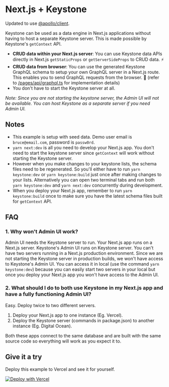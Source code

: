 # Next.js + Keystone

Updated to use [@apollo/client](https://github.com/apollographql/apollo-client).

Keystone can be used as a data engine in Next.js applications without having to host a separate Keystone server. This is made possible by Keystone's `getContext` API.

- **CRUD data within your Next.js server**: You can use Keystone data APIs directly in Next.js `getStaticProps` or `getServerSideProps` to CRUD data. ⚡️
- **CRUD data from browser**: You can use the generated Keystone GraphQL schema to setup your own GraphQL server in a Next.js route. This enables you to send GraphQL requests from the browser. 🤯 (refer to [/pages/api/graphql.ts](/pages/api/graphql.ts) for implementation details)
- You don't have to start the Keystone server at all.

_Note: Since you are not starting the keystone server, the Admin UI will not be available. You can host Keystone as a separate server if you need Admin UI._

## Notes

- This example is setup with seed data. Demo user email is `bruce@email.com`, password is `passw0rd`.
- `yarn next:dev` is all you need to develop your Next.js app. You don't need to start the keystone server since `getContext` will work without starting the Keystone server.
- However when you make changes to your keystone lists, the schema files need to be regenerated. So you'll either have to run `yarn keystone:dev` or `yarn keystone:build` just once after making changes to your lists. Alternatively you can open two terminal tabs and run both `yarn keystone:dev` and `yarn next:dev` concurrently during development.
- When you deploy your Next.js app, remember to run `yarn keystone:build` once to make sure you have the latest schema files built for `getContext` API.

## FAQ

### 1. Why won't Admin UI work?

Admin UI needs the Keystone server to run. Your Next.js app runs on a Next.js server. Keystone's Admin UI runs on Keystone server. You can't have two servers running in a Next.js production environment. Since we are not starting the Keystone server in production builds, we won't have access to Keystone's Admin UI. You can access it in local (use the command `yarn keystone:dev`) because you can easily start two servers in your local but once you deploy your Next.js app you won't have access to the Admin UI.

### 2. What should I do to both use Keystone in my Next.js app and have a fully functioning Admin UI?

Easy. Deploy twice to two different servers.

1. Deploy your Next.js app to one instance (Eg. Vercel).
2. Deploy the Keystone server (commands in package.json) to another instance (Eg. Digital Ocean).

Both these apps connect to the same database and are built with the same source code so everything will work as you expect it to.

## Give it a try

Deploy this example to Vercel and see it for yourself.

[![Deploy with Vercel](https://vercel.com/button)](https://vercel.com/new/clone?repository-url=https%3A%2F%2Fgithub.com%2Fkeystonejs%2Fkeystone%2Ftree%2Fmain%2Fexamples%2Fnextjs-keystone)
